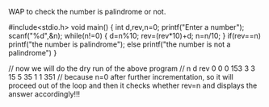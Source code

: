 WAP to check the number is palindrome or not.

#include<stdio.h>
void main()
{
int d,rev,n=0;
printf("Enter a number");
scanf("%d",&n);
while(n!=0)
{
d=n%10;
rev=(rev*10)+d;
n=n/10;
}
if(rev==n)
printf("the number is palindrome");
else
printf("the number is not a palindrome")
}

// now we will do the dry run of the above program
//  n         d       rev
    0         0        0
    153       3        3
    15        5        35
    1         1        351
    // because n=0 after further incrementation, so it will proceed out of the loop
       and then it checks whether rev=n
       and displays the answer accordingly!!!

